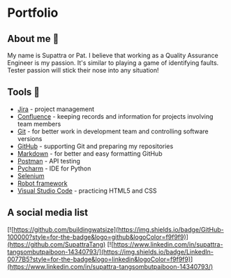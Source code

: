 # Portfolio


## About me 👋

My name is Supattra or Pat. I believe that working as a Quality Assurance Engineer is my passion. It's similar to playing a game of identifying faults. Tester passion will stick their nose into any situation!



## Tools 🔧

* [Jira](https://www.atlassian.com/pl/software/jira) - project management
* [Confluence](https://www.atlassian.com/software/confluence) - keeping records and information for projects involving team members
* [Git](https://git-scm.com/) - for better work in development team and controlling software versions
* [GitHub](https://github.com/) - supporting Git and preparing my repositories
* [Markdown](https://docs.github.com/en/get-started/writing-on-github/getting-started-with-writing-and-formatting-on-github/basic-writing-and-formatting-syntax) - for better and easy formatting GitHub
* [Postman](https://www.postman.com/) - API testing
* [Pycharm](https://www.jetbrains.com/pycharm/) - IDE for Python
* [Selenium](https://www.selenium.dev/)
* [Robot framework](https://robotframework.org/)
* [Visual Studio Code](https://code.visualstudio.com/) - practicing HTML5 and CSS


## A social media list

[![https://github.com/buildingwatsize](https://img.shields.io/badge/GitHub-100000?style=for-the-badge&logo=github&logoColor=f9f9f9)](https://github.com/SupattraTang)
[![https://www.linkedin.com/in/supattra-tangsombutpaiboon-14340793/](https://img.shields.io/badge/LinkedIn-0077B5?style=for-the-badge&logo=linkedin&logoColor=f9f9f9)](https://www.linkedin.com/in/supattra-tangsombutpaiboon-14340793/) 

